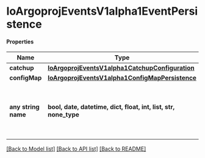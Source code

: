 # IoArgoprojEventsV1alpha1EventPersistence

#### Properties
Name | Type | Description | Notes
------------ | ------------- | ------------- | -------------
**catchup** | [**IoArgoprojEventsV1alpha1CatchupConfiguration**](IoArgoprojEventsV1alpha1CatchupConfiguration.md) |  | [optional] 
**configMap** | [**IoArgoprojEventsV1alpha1ConfigMapPersistence**](IoArgoprojEventsV1alpha1ConfigMapPersistence.md) |  | [optional] 
**any string name** | **bool, date, datetime, dict, float, int, list, str, none_type** | any string name can be used but the value must be the correct type | [optional]

[[Back to Model list]](../README.md#documentation-for-models) [[Back to API list]](../README.md#documentation-for-api-endpoints) [[Back to README]](../README.md)

